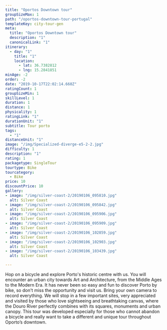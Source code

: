 ```yaml
---
title: "Oportos Downtown tour"
groupSizeMax: 1
path: "/oportos-downtown-tour-portugal"
templateKey: city-tour-gen
meta:
  title: "Oportos Downtown tour"
  description: "1"
  canonicalLink: "1"
itinerary:
  - day: "1"
    title: "1"
    location: 
      - lat: 36.7382812
      - lng: 15.2841851
minAge: -2
order: -2
date: "2019-10-17T22:02:14.660Z"
ratingCount: 1
groupSizeMin: 1
skillLevel: 1
duration: 1
distance: 1
physicality: 1
ratingLink: "1"
durationUnit: "1"
subtitle: Tour porto
tags:
  - "1"
distanceUnit: "1"
image: "/img/Specialized-diverge-e5-2-2.jpg"
difficulty: 1
description: "1"
rating: 1
packagetype: SingleTour
tourtype: Bike
tourcategory:
  - Bike
price: 10
discountPrice: 10
gallery:
- image: "/img/silver-coast-2/20190106_095810.jpg"
  alt: Silver Coast
- image: "/img/silver-coast-2/20190106_095842.jpg"
  alt: Silver Coast
- image: "/img/silver-coast-2/20190106_095906.jpg"
  alt: Silver Coast
- image: "/img/silver-coast-2/20190106_095909.jpg"
  alt: Silver Coast
- image: "/img/silver-coast-2/20190106_102859.jpg"
  alt: Silver Coast
- image: "/img/silver-coast-2/20190106_102903.jpg"
  alt: Silver Coast
- image: "/img/silver-coast-2/20190106_103439.jpg"
  alt: Silver Coast

---
```


Hop on a bicycle and explore Porto's historic centre with us. You will encounter
an urban city towards Art and Architecture, from the Middle Ages to the Modern Era.
It has never been so easy and fun to discover Porto by bike, so don't miss the opportunity
and visit us. Bring your own camera to record everything. We will stop in a few
important sites, very appreciated and visited by those who love sightseeing and
breathtaking canvas, where the Douro River perfectly combines with its squares,
monuments and urban canopy. This tour was developed especially for those who cannot
abandon a bicycle and really want to take a different and unique tour throughout
Oporto’s downtown.
